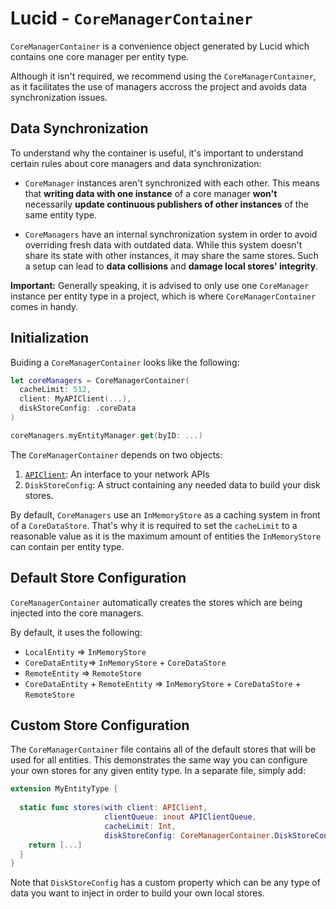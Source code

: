 # Lucid - `CoreManagerContainer`

`CoreManagerContainer` is a convenience object generated by Lucid which contains one core manager per entity type.

Although it isn't required, we recommend using the `CoreManagerContainer`, as it facilitates the use of managers accross the project and avoids data synchronization issues.

## Data Synchronization

To understand why the container is useful, it's important to understand certain rules about core managers and data synchronization:

- `CoreManager` instances aren't synchronized with each other. This means that **writing data with one instance** of a core manager **won't** necessarily **update continuous publishers of other instances** of the same entity type.

- `CoreManagers` have an internal synchronization system in order to avoid overriding fresh data with outdated data. While this system doesn't share its state with other instances, it may share the same stores. Such a setup can lead to **data collisions** and **damage local stores' integrity**.

**Important:** Generally speaking, it is advised to only use one `CoreManager` instance per entity type in a project, which is where `CoreManagerContainer` comes in handy.

## Initialization

Buiding a `CoreManagerContainer` looks like the following:

```swift
let coreManagers = CoreManagerContainer(
  cacheLimit: 512,
  client: MyAPIClient(...),
  diskStoreConfig: .coreData  
)

coreManagers.myEntityManager.get(byID: ...)
```

The `CoreManagerContainer` depends on two objects:

1. [`APIClient`](./Client.md): An interface to your network APIs
2. `DiskStoreConfig`: A struct containing any needed data to build your disk stores.

By default, `CoreManagers` use an `InMemoryStore` as a caching system in front of a `CoreDataStore`. That's why it is required to set the `cacheLimit` to a reasonable value as it is the maximum amount of entities the `InMemoryStore` can contain per entity type.

## Default Store Configuration

`CoreManagerContainer` automatically creates the stores which are being injected into the core managers. 

By default, it uses the following:

- `LocalEntity` => `InMemoryStore`
- `CoreDataEntity`=> `InMemoryStore` + `CoreDataStore`
- `RemoteEntity` => `RemoteStore`
- `CoreDataEntity` + `RemoteEntity` => `InMemoryStore` + `CoreDataStore` + `RemoteStore`

## Custom Store Configuration

The `CoreManagerContainer` file contains all of the default stores that will be used for all entities. This demonstrates the same way you can configure your own stores for any given entity type. In a separate file, simply add:

```swift
extension MyEntityType {
  
  static func stores(with client: APIClient,
                     clientQueue: inout APIClientQueue,
                     cacheLimit: Int,
                     diskStoreConfig: CoreManagerContainer.DiskStoreConfig) -> [Storing<MyEntityType>] { 
    return [...]
  }
}
```

Note that `DiskStoreConfig` has a custom property which can be any type of data you want to inject in order to build your own local stores.
